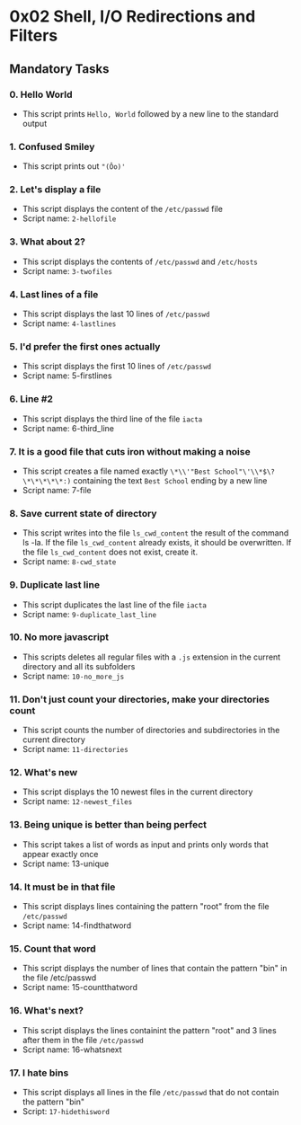 # 0x02 Shell, I/O Redirections and Filters

## Mandatory Tasks

### 0. Hello World

- This script prints `Hello, World` followed by a new line to the standard output

### 1. Confused Smiley

- This script prints out `"(Ôo)'`

### 2. Let's display a file

- This script displays the content of the `/etc/passwd` file
- Script name: `2-hellofile`

### 3. What about 2?

- This script displays the contents of `/etc/passwd` and `/etc/hosts`
- Script name: `3-twofiles`

### 4. Last lines of a file

- This script displays the last 10 lines of `/etc/passwd`
- Script name: `4-lastlines`

### 5. I'd prefer the first ones actually

- This script displays the first 10 lines of `/etc/passwd`
- Script name: 5-firstlines

### 6. Line #2

- This script displays the third line of the file `iacta`
- Script name: 6-third_line

### 7. It is a good file that cuts iron without making a noise

- This script creates a file named exactly `\*\\'"Best School"\'\\*$\?\*\*\*\*\*:)` containing the text `Best School` ending by a new line
- Script name: 7-file

### 8. Save current state of directory

- This script writes into the file `ls_cwd_content` the result of the command ls -la. If the file `ls_cwd_content` already exists, it should be overwritten. If the file `ls_cwd_content` does not exist, create it.
- Script name: `8-cwd_state`

### 9. Duplicate last line

- This script duplicates the last line of the file `iacta`
- Script name: `9-duplicate_last_line`

### 10. No more javascript

- This scripts deletes all regular files with a `.js` extension in the current directory and all its subfolders
- Script name: `10-no_more_js`

### 11. Don't just count your directories, make your directories count

- This script counts the number of directories and subdirectories in the current directory
- Script name: `11-directories`

### 12. What's new

- This script displays the 10 newest files in the current directory
- Script name: `12-newest_files`

### 13. Being unique is better than being perfect

- This script takes a list of words as input and prints only words that appear exactly once
- Script name: 13-unique

### 14. It must be in that file

- This script displays lines containing the pattern "root" from the file `/etc/passwd`
- Script name: 14-findthatword

### 15. Count that word

- This script displays the number of lines that contain the pattern "bin" in the file /etc/passwd
- Script name: 15-countthatword

### 16. What's next?

- This script displays the lines containint the pattern "root" and 3 lines after them in the file `/etc/passwd`
- Script name: 16-whatsnext

### 17. I hate bins

- This script displays all lines in the file `/etc/passwd` that do not contain the pattern "bin"
- Script: `17-hidethisword`


